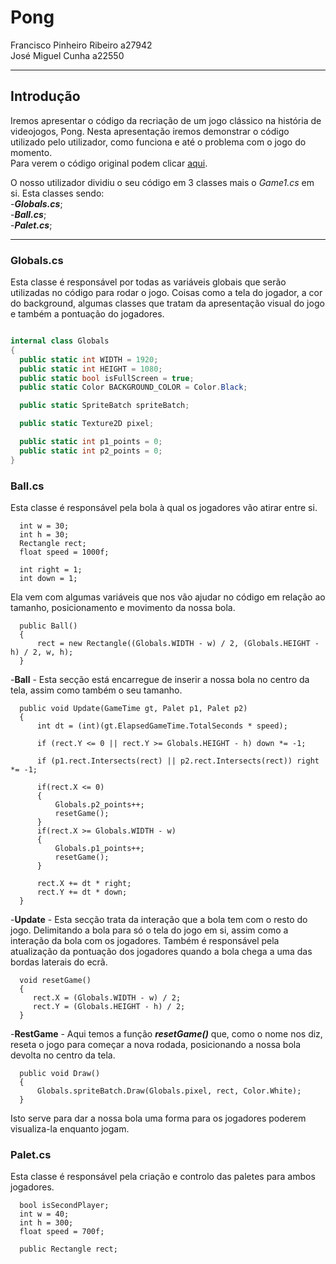 # Pong

Francisco Pinheiro Ribeiro a27942  
José Miguel Cunha a22550

---

## Introdução

  Iremos apresentar o código da recriação de um jogo clássico na história de videojogos, Pong. Nesta apresentação iremos demonstrar o código utilizado pelo utilizador, como funciona e até o problema com o jogo do momento.  
  Para verem o código original podem clicar [aqui](https://github.com/papnotag/MonogamePong.git).  

  O nosso utilizador dividiu o seu código em 3 classes mais o *Game1.cs* em si. Esta classes sendo:  
  -***Globals.cs***;  
  -***Ball.cs***;  
  -***Palet.cs***;

---

### Globals.cs

  Esta classe é responsável por todas as variáveis globais que serão utilizadas no código para rodar o jogo. Coisas como a tela do jogador, a cor do background, algumas classes que tratam da apresentação visual do jogo e também a pontuação do jogadores.

```C#  

internal class Globals  
{  
  public static int WIDTH = 1920;  
  public static int HEIGHT = 1080;  
  public static bool isFullScreen = true;  
  public static Color BACKGROUND_COLOR = Color.Black;  

  public static SpriteBatch spriteBatch;  

  public static Texture2D pixel;  

  public static int p1_points = 0;  
  public static int p2_points = 0;  
}  

```

### Ball.cs

  Esta classe é responsável pela bola à qual os jogadores vão atirar entre si. 

```
  int w = 30;
  int h = 30;
  Rectangle rect;
  float speed = 1000f;

  int right = 1;
  int down = 1;
```
 Ela vem com algumas variáveis que nos vão ajudar no código em relação ao tamanho, posicionamento e movimento da nossa bola.  

```
  public Ball()
  {
      rect = new Rectangle((Globals.WIDTH - w) / 2, (Globals.HEIGHT - h) / 2, w, h);
  }
```  
-**Ball** - Esta secção está encarregue de inserir a nossa bola no centro da tela, assim como também o seu tamanho.  

```
  public void Update(GameTime gt, Palet p1, Palet p2)
  {
      int dt = (int)(gt.ElapsedGameTime.TotalSeconds * speed);

      if (rect.Y <= 0 || rect.Y >= Globals.HEIGHT - h) down *= -1;

      if (p1.rect.Intersects(rect) || p2.rect.Intersects(rect)) right *= -1;

      if(rect.X <= 0)
      {
          Globals.p2_points++;
          resetGame();
      }
      if(rect.X >= Globals.WIDTH - w)
      {
          Globals.p1_points++;
          resetGame();
      }

      rect.X += dt * right;
      rect.Y += dt * down;
  }
```
-**Update** - Esta secção trata da interação que a bola tem com o resto do jogo. Delimitando a bola para só o tela do jogo em si, assim como a interação da bola com os jogadores. Também é responsável pela atualização da pontuação dos jogadores quando a bola chega a uma das bordas laterais do ecrã.  

```
  void resetGame()
  {
     rect.X = (Globals.WIDTH - w) / 2;
     rect.Y = (Globals.HEIGHT - h) / 2;
  }
```
-**RestGame** - Aqui temos a função ***resetGame()*** que, como o nome nos diz, reseta o jogo para começar a nova rodada, posicionando a nossa bola devolta no centro da tela.

```
  public void Draw()
  {
      Globals.spriteBatch.Draw(Globals.pixel, rect, Color.White);
  }
```
Isto serve para dar a nossa bola uma forma para os jogadores poderem visualiza-la enquanto jogam.

### Palet.cs

  Esta classe é responsável pela criação e controlo das paletes para ambos jogadores. 

```
  bool isSecondPlayer;
  int w = 40;
  int h = 300;
  float speed = 700f;

  public Rectangle rect;
```
